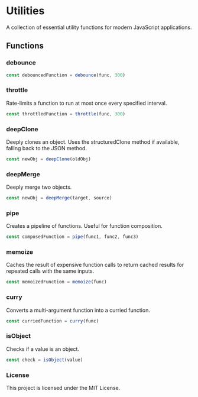 # Utilities
A collection of essential utility functions for modern JavaScript applications.  

## Functions  
### debounce  
```javascript
const debouncedFunction = debounce(func, 300)
```

### throttle
Rate-limits a function to run at most once every specified interval.  
```javascript
const throttledFunction = throttle(func, 300)
```

### deepClone
Deeply clones an object. Uses the structuredClone method if available, falling back to the JSON method.  
```javascript
const newObj = deepClone(oldObj)
```

### deepMerge
Deeply merge two objects. 
```javascript
const newObj = deepMerge(target, source)
```  

### pipe
Creates a pipeline of functions. Useful for function composition.  
```javascript
const composedFunction = pipe(func1, func2, func3)
```

### memoize
Caches the result of expensive function calls to return cached results for repeated calls with the same inputs.  
```javascript
const memoizedFunction = memoize(func)
```

### curry
Converts a multi-argument function into a curried function.  
```javascript
const curriedFunction = curry(func)
```

### isObject
Checks if a value is an object.  
```javascript
const check = isObject(value)
```

### License
This project is licensed under the MIT License.

